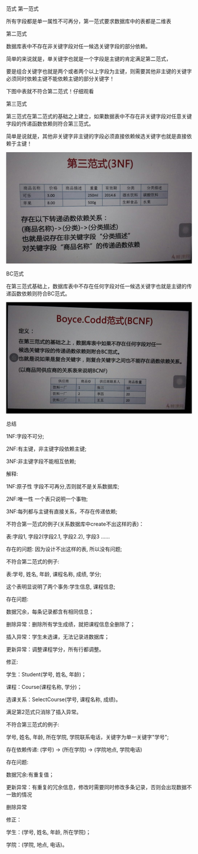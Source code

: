 范式
第一范式

所有字段都是单一属性不可再分，第一范式要求数据库中的表都是二维表

第二范式

数据库表中不存在非关键字段对任一候选关键字段的部分依赖。

简单的来说就是，单关键字也就是一个字段是主键的肯定满足第二范式，

要是组合关键字也就是两个或者两个以上字段为主键，则需要其他非主键的关键字必须同时依赖主键不能依赖主键的部分关键字！

下图中表就不符合第二范式！仔细观看

第三范式

第三范式在第二范式的基础之上建立，如果数据表中不存在非关键字段对任意关键字段的传递函数依赖则符合第三范式。

简单是说就是，其他非关键字非主键的字段必须直接依赖候选关键字也就是直接依赖于主键！

![](index_files/20151201234634265.jpg)

BC范式

在第三范式基础上，数据库表中不存在任何字段对任一候选关键字也就是主键的传递函数依赖则符合BC范式。

![](index_files/20151201235145084.jpg)

总结

1NF:字段不可分; 

2NF:有主键，非主键字段依赖主键; 

3NF:非主键字段不能相互依赖; 

解释: 

1NF:原子性 字段不可再分,否则就不是关系数据库; 

2NF:唯一性 一个表只说明一个事物; 

3NF:每列都与主键有直接关系，不存在传递依赖; 

不符合第一范式的例子(关系数据库中create不出这样的表)： 

表:字段1, 字段2(字段2.1, 字段2.2), 字段3 ...... 

存在的问题: 因为设计不出这样的表, 所以没有问题; 

不符合第二范式的例子: 

表:学号, 姓名, 年龄, 课程名称, 成绩, 学分; 

这个表明显说明了两个事务:学生信息, 课程信息; 

存在问题: 

数据冗余，每条记录都含有相同信息； 

删除异常：删除所有学生成绩，就把课程信息全删除了； 

插入异常：学生未选课，无法记录进数据库； 

更新异常：调整课程学分，所有行都调整。 

修正: 

学生：Student(学号, 姓名, 年龄)； 

课程：Course(课程名称, 学分)； 

选课关系：SelectCourse(学号, 课程名称, 成绩)。 

满足第2范式只消除了插入异常。 

不符合第三范式的例子: 

学号, 姓名, 年龄, 所在学院, 学院联系电话，关键字为单一关键字"学号"; 

存在依赖传递: (学号) → (所在学院) → (学院地点, 学院电话) 

存在问题: 

数据冗余:有重复值； 

更新异常：有重复的冗余信息，修改时需要同时修改多条记录，否则会出现数据不一致的情况 

删除异常 

修正： 

学生：(学号, 姓名, 年龄, 所在学院)； 

学院：(学院, 地点, 电话)。 